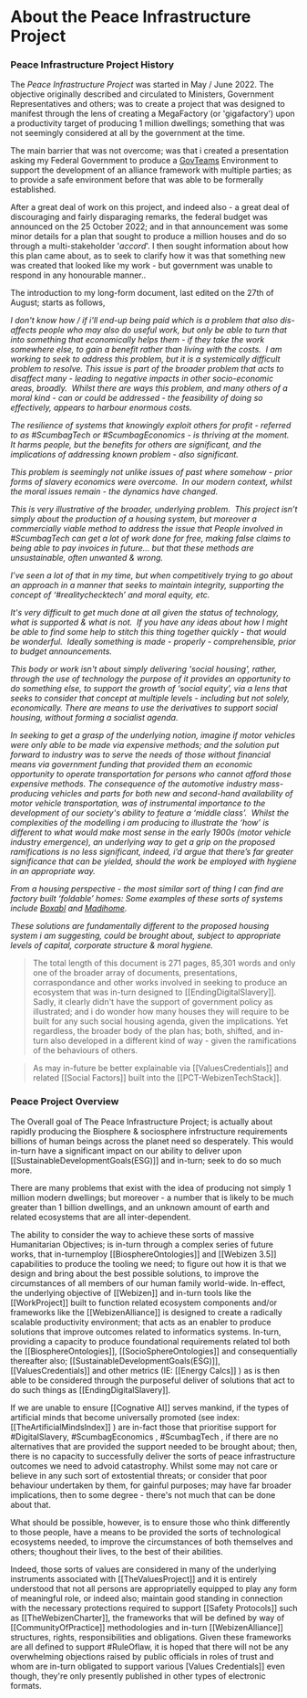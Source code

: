 # About the Peace Infrastructure Project

### Peace Infrastructure Project History

The *Peace Infrastructure Project* was started in May / June 2022.  The objective originally described and circulated to Ministers, Government Representatives and others; was to create a project that was designed to manifest through the lens of creating a MegaFactory (or 'gigafactory') upon a productivity target of producing 1 million dwellings; something that was not seemingly considered at all by the government at the time.  

The main barrier that was not overcome; was that i created a presentation asking my Federal Government to produce a [GovTeams](https://govteams.gov.au/) Environment to support the development of an alliance framework with multiple parties; as to provide a safe environment before that was able to be formerally established.

After a great deal of work on this project, and indeed also - a great deal of discouraging and fairly disparaging remarks, the federal budget was announced on the 25 October 2022; and in that announcement was some minor details for a plan that sought to produce a million houses and do so through a multi-stakeholder '*accord*'.  I then sought information about how this plan came about, as to seek to clarify how it was that something new was created that looked like my work - but government was unable to respond in any honourable manner..

The introduction to my long-form document, last edited on the 27th of August; starts as follows,

*I don't know how / if i'll end-up being paid which is a problem that also dis-affects people who may also do useful work, but only be able to turn that into something that economically helps them - if they take the work somewhere else, to gain a benefit rather than living with the costs.  I am working to seek to address this problem, but it is a systemically difficult problem to resolve. This issue is part of the broader problem that acts to disaffect many - leading to negative impacts in other socio-economic areas, broadly.  Whilst there are ways this problem, and many others of a moral kind - can or could be addressed - the feasibility of doing so effectively, appears to harbour enormous costs.*  

*The resilience of systems that knowingly exploit others for profit - referred to as #ScumbagTech or #ScumbagEconomics - is thriving at the moment.  It harms people, but the benefits for others are significant, and the implications of addressing known problem - also significant.* 

*This problem is seemingly not unlike issues of past where somehow - prior forms of slavery economics were overcome.  In our modern context, whilst the moral issues remain - the dynamics have changed.*

*This is very illustrative of the broader, underlying problem.  This project isn’t simply about the production of a housing system, but moreover a commercially viable method to address the issue that People involved in #ScumbagTech can get a lot of work done for free, making false claims to being able to pay invoices in future… but that these methods are unsustainable, often unwanted & wrong.* 

*I’ve seen a lot of that in my time, but when competitively trying to go about an approach in a manner that seeks to maintain integrity, supporting the concept of ‘#realitychecktech’ and moral equity, etc.*  

*It's very difficult to get much done at all given the status of technology, what is supported & what is not.  If you have any ideas about how I might be able to find some help to stitch this thing together quickly - that would be wonderful.  Ideally something is made - properly - comprehensible, prior to budget announcements.* 

*This body or work isn't about simply delivering 'social housing', rather, through the use of technology the purpose of it provides an opportunity to do something else, to support the growth of ‘social equity’, via a lens that seeks to consider that concept at multiple levels - including but not solely, economically. There are means to use the derivatives to support social housing, without forming a socialist agenda.*  

*In seeking to get a grasp of the underlying notion, imagine if motor vehicles were only able to be made via expensive methods; and the solution put forward to industry was to serve the needs of those without financial means via government funding that provided them an economic opportunity to operate transportation for persons who cannot afford those expensive methods. The consequence of the automotive industry mass-producing vehicles and parts for both new and second-hand availability of motor vehicle transportation, was of instrumental importance to the development of our society's ability to feature a ‘middle class’.  Whilst the complexities of the modelling i am producing to illustrate the ‘how’ is different to what would make most sense in the early 1900s (motor vehicle industry emergence), an underlying way to get a grip on the proposed ramifications is no less significant, indeed, i’d argue that there’s far greater significance that can be yielded, should the work be employed with hygiene in an appropriate way.* 

*From a housing perspective - the most similar sort of thing I can find are factory built ‘foldable’ homes: Some examples of these sorts of systems include [Boxabl](https://www.boxabl.com/) and [Madihome](https://madihome.com/).*

*These solutions are fundamentally different to the proposed housing system i am suggesting, could be brought about, subject to appropriate levels of capital, corporate structure & moral hygiene.*

>The total length of this document is 271 pages, 85,301 words and only one of the broader array of documents, presentations, corraspondance and other works involved in seeking to produce an ecosystem that was in-turn designed to [[EndingDigitalSlavery]].  Sadly, it clearly didn't have the support of government policy as illustrated; and i do wonder how many houses they will require to be built for any such social housing agenda, given the implications.  Yet regardless, the broader body of the plan has; both, shifted, and in-turn also developed in a different kind of way - given the ramifications of the behaviours of others.

>As may in-future be better explainable via [[ValuesCredentials]] and related [[Social Factors]] built into the [[PCT-WebizenTechStack]].

### Peace Project Overview
The Overall goal of The Peace Infrastructure Project; is actually about rapidly producing the Biosphere & sociosphere infrstructure requirements billions of human beings across the planet need so desperately.  This would in-turn have a significant impact on our ability to deliver upon [[SustainableDevelopmentGoals(ESG)]] and in-turn; seek to do so much more.

There are many problems that exist with the idea of producing not simply 1 million modern dwellings; but moreover - a number that is likely to be much greater than 1 billion dwellings, and an unknown amount of earth and related ecosystems that are all inter-dependent.

The ability to consider the way to achieve these sorts of massive Humanitarian Objectives; is in-turn through a complex series of future works, that in-turnemploy [[BiosphereOntologies]] and [[Webizen 3.5]] capabilities to produce the tooling we need; to figure out how it is that we design and bring about the best possible solutions, to improve the circumstances of all members of our human family world-wide.  In-effect, the underlying objective of [[Webizen]] and in-turn tools like the [[WorkProject]] built to function related ecosystem components and/or frameworks like the [[WebizenAlliance]] is designed to create a radically scalable productivity environment; that acts as an enabler to produce solutions that improve outcomes related to informatics systems. 
In-turn, providing a capacity to produce foundational requirements related tol both the [[BiosphereOntologies]],  [[SocioSphereOntologies]] and consequentially thereafter also; [[SustainableDevelopmentGoals(ESG)]], [[ValuesCredentials]] and other metrics (IE: [[Energy Calcs]] ) as is then able to be considered through the purposeful deliver of solutions that act to do such things as [[EndingDigitalSlavery]].

If we are unable to ensure [[Cognative AI]] serves mankind, if the types of artificial minds that become universally promoted (see index: [[TheArtificialMindsIndex]] ) are in-fact those that prioritise support for #DigitalSlavery, #ScumbagEconomics , #ScumbagTech , if there are no alternatives that are provided the support needed to be brought about; then, there is no capacity to successfully deliver the sorts of peace infrastructure outcomes we need to advoid catastrophy.  Whilst some may not care or believe in any such sort of extostential threats; or consider that poor behaviour undertaken by them, for gainful purposes; may have far broader implications, then to some degree - there's not much that can be done about that.

What should be possible, however, is to ensure those who think differently to those people, have a means to be provided the sorts of technological ecosystems needed, to improve the circumstances of both themselves and others; thoughout their lives, to the best of their abilities.   

Indeed, those sorts of values are considered in many of the underlying instruments associated with [[TheValuesProject]] and it is entirely understood that not all persons are appropriatelly equipped to play any form of meaningful role, or indeed also; maintain good standing in connection with the necessary protections required to support [[Safety Protocols]] such as [[TheWebizenCharter]], the frameworks that will be defined by way of [[CommunityOfPractice]] methodologies and in-turn [[WebizenAlliance]] structures, rights, responsibilities and obligations.  Given these frameworks are all defined to support #RuleOflaw, it is hoped that there will not be any overwhelming objections raised by public officials in roles of trust and whom are in-turn obligated to support various [Values Credentials]] even though, they're only presently published in other types of electronic formats. 


